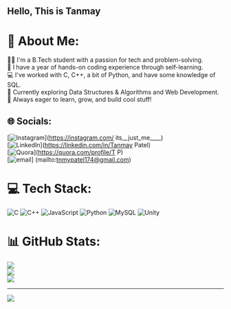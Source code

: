 ## Hello, This is Tanmay


# 💫 About Me:
🧑‍🎓 I'm a B.Tech student with a passion for tech and problem-solving. <br>🧠 I have a year of hands-on coding experience through self-learning. <br>💻 I've worked with C, C++, a bit of Python, and have some knowledge of SQL. <br>🚀 Currently exploring Data Structures & Algorithms and Web Development.<br>🌱 Always eager to learn, grow, and build cool stuff!


## 🌐 Socials:
[![Instagram](https://img.shields.io/badge/Instagram-%23E4405F.svg?logo=Instagram&logoColor=white)](https://instagram.com/ its__just_me____) <br> [![LinkedIn](https://img.shields.io/badge/LinkedIn-%230077B5.svg?logo=linkedin&logoColor=white)](https://linkedin.com/in/Tanmay Patel)<br> [![Quora](https://img.shields.io/badge/Quora-%23B92B27.svg?logo=Quora&logoColor=white)](https://quora.com/profile/T P) <br> [![email](https://img.shields.io/badge/Email-D14836?logo=gmail&logoColor=white)] (mailto:tnmypatel174@gmail.com) 

# 💻 Tech Stack:
![C](https://img.shields.io/badge/c-%2300599C.svg?style=for-the-badge&logo=c&logoColor=white) ![C++](https://img.shields.io/badge/c++-%2300599C.svg?style=for-the-badge&logo=c%2B%2B&logoColor=white) ![JavaScript](https://img.shields.io/badge/javascript-%23323330.svg?style=for-the-badge&logo=javascript&logoColor=%23F7DF1E) ![Python](https://img.shields.io/badge/python-3670A0?style=for-the-badge&logo=python&logoColor=ffdd54) ![MySQL](https://img.shields.io/badge/mysql-4479A1.svg?style=for-the-badge&logo=mysql&logoColor=white) ![Unity](https://img.shields.io/badge/unity-%23000000.svg?style=for-the-badge&logo=unity&logoColor=white)
# 📊 GitHub Stats:
![](https://github-readme-stats.vercel.app/api?username=Tanmay174P&theme=dark&hide_border=false&include_all_commits=false&count_private=false)<br/>
![](https://nirzak-streak-stats.vercel.app/?user=Tanmay174P&theme=dark&hide_border=false)<br/>
![](https://github-readme-stats.vercel.app/api/top-langs/?username=Tanmay174P&theme=dark&hide_border=false&include_all_commits=false&count_private=false&layout=compact)

---
[![](https://visitcount.itsvg.in/api?id=Tanmay174P&icon=0&color=0)](https://visitcount.itsvg.in)

<!-- Proudly created with GPRM ( https://gprm.itsvg.in ) -->
